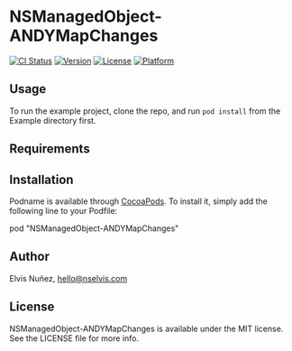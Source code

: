 # NSManagedObject-ANDYMapChanges

[![CI Status](http://img.shields.io/travis/nselvis/NSManagedObject-ANDYMapChanges.svg?style=flat)](https://travis-ci.org/nselvis/NSManagedObject-ANDYMapChanges)
[![Version](https://img.shields.io/cocoapods/v/NSManagedObject-ANDYMapChanges.svg?style=flat)](http://cocoadocs.org/docsets/NSManagedObject-ANDYMapChanges)
[![License](https://img.shields.io/cocoapods/l/NSManagedObject-ANDYMapChanges.svg?style=flat)](http://cocoadocs.org/docsets/NSManagedObject-ANDYMapChanges)
[![Platform](https://img.shields.io/cocoapods/p/NSManagedObject-ANDYMapChanges.svg?style=flat)](http://cocoadocs.org/docsets/NSManagedObject-ANDYMapChanges)

## Usage

To run the example project, clone the repo, and run `pod install` from the Example directory first.

## Requirements

## Installation

Podname is available through [CocoaPods](http://cocoapods.org). To install
it, simply add the following line to your Podfile:

pod "NSManagedObject-ANDYMapChanges"

## Author

Elvis Nuñez, hello@nselvis.com

## License

NSManagedObject-ANDYMapChanges is available under the MIT license. See the LICENSE file for more info.

